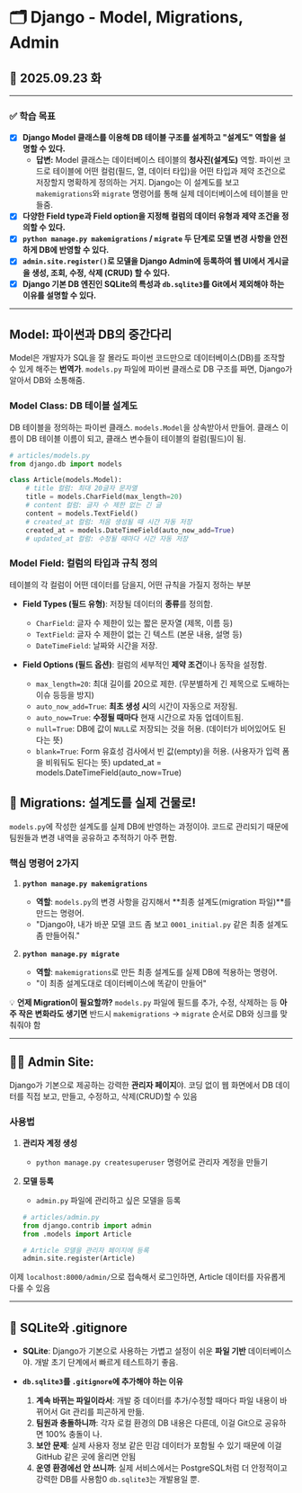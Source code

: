 # 🗂️ Django - Model, Migrations, Admin

## 📅 2025.09.23 화

---

### ✅ 학습 목표

- [x] **Django Model 클래스를 이용해 DB 테이블 구조를 설계하고 "설계도" 역할을 설명할 수 있다.**
    - **답변:** Model 클래스는 데이터베이스 테이블의 **청사진(설계도)** 역할. 파이썬 코드로 테이블에 어떤 컬럼(필드, 열, 데이터 타입)을 어떤 타입과 제약 조건으로 저장할지 명확하게 정의하는 거지. Django는 이 설계도를 보고 `makemigrations`와 `migrate` 명령어를 통해 실제 데이터베이스에 테이블을 만들줌.
- [x] **다양한 Field type과 Field option을 지정해 컬럼의 데이터 유형과 제약 조건을 정의할 수 있다.**
- [x] **`python manage.py makemigrations` / `migrate` 두 단계로 모델 변경 사항을 안전하게 DB에 반영할 수 있다.**
- [x] **`admin.site.register()`로 모델을 Django Admin에 등록하여 웹 UI에서 게시글을 생성, 조회, 수정, 삭제 (CRUD) 할 수 있다.**
- [x] **Django 기본 DB 엔진인 SQLite의 특성과 `db.sqlite3`를 Git에서 제외해야 하는 이유를 설명할 수 있다.**

---

##  Model: 파이썬과 DB의 중간다리

Model은 개발자가 SQL을 잘 몰라도 파이썬 코드만으로 데이터베이스(DB)를 조작할 수 있게 해주는 **번역가**. `models.py` 파일에 파이썬 클래스로 DB 구조를 짜면, Django가 알아서 DB와 소통해줌.

### Model Class: DB 테이블 설계도

DB 테이블을 정의하는 파이썬 클래스. `models.Model`을 상속받아서 만들어. 클래스 이름이 DB 테이블 이름이 되고, 클래스 변수들이 테이블의 컬럼(필드)이 됨.

```python
# articles/models.py
from django.db import models

class Article(models.Model):
    # title 컬럼: 최대 20글자 문자열
    title = models.CharField(max_length=20)
    # content 컬럼: 글자 수 제한 없는 긴 글
    content = models.TextField()
    # created_at 컬럼: 처음 생성될 때 시간 자동 저장
    created_at = models.DateTimeField(auto_now_add=True)
    # updated_at 컬럼: 수정될 때마다 시간 자동 저장
```
### Model Field: 컬럼의 타입과 규칙 정의

테이블의 각 컬럼이 어떤 데이터를 담을지, 어떤 규칙을 가질지 정하는 부분

-   **Field Types (필드 유형)**: 저장될 데이터의 **종류**를 정의함.
    -   `CharField`: 글자 수 제한이 있는 짧은 문자열 (제목, 이름 등)
    -   `TextField`: 글자 수 제한이 없는 긴 텍스트 (본문 내용, 설명 등)
    -   `DateTimeField`: 날짜와 시간을 저장.

-   **Field Options (필드 옵션)**: 컬럼의 세부적인 **제약 조건**이나 동작을 설정함.
    -   `max_length=20`: 최대 길이를 20으로 제한. (무분별하게 긴 제목으로 도배하는 이슈 등등을 방지)
    -   `auto_now_add=True`: **최초 생성 시**의 시간이 자동으로 저장됨.
    -   `auto_now=True`: **수정될 때마다** 현재 시간으로 자동 업데이트됨.
    -   `null=True`: DB에 값이 `NULL`로 저장되는 것을 허용. (데이터가 비어있어도 된다는 뜻)
    -   `blank=True`: Form 유효성 검사에서 빈 값(empty)을 허용. (사용자가 입력 폼을 비워둬도 된다는 뜻)
    updated_at = models.DateTimeField(auto_now=True)


## 🚀 Migrations: 설계도를 실제 건물로!

`models.py`에 작성한 설계도를 실제 DB에 반영하는 과정이야. 코드로 관리되기 때문에 팀원들과 변경 내역을 공유하고 추적하기 아주 편함.

### 핵심 명령어 2가지

1.  **`python manage.py makemigrations`**
    -   **역할**: `models.py`의 변경 사항을 감지해서 **최종 설계도(migration 파일)**를 만드는 명령어.
    -   "Django야, 내가 바꾼 모델 코드 좀 보고 `0001_initial.py` 같은 최종 설계도 좀 만들어줘."

2.  **`python manage.py migrate`**
    -   **역할**: `makemigrations`로 만든 최종 설계도를 실제 DB에 적용하는 명령어.
    -   "이 최종 설계도대로 데이터베이스에 똑같이 만들어"

💡 **언제 Migration이 필요할까?**
`models.py` 파일에 필드를 추가, 수정, 삭제하는 등 **아주 작은 변화라도 생기면** 반드시 `makemigrations` -> `migrate` 순서로 DB와 싱크를 맞춰줘야 함

---

## 👨‍💻 Admin Site: 

Django가 기본으로 제공하는 강력한 **관리자 페이지**야. 코딩 없이 웹 화면에서 DB 데이터를 직접 보고, 만들고, 수정하고, 삭제(CRUD)할 수 있음

### 사용법

1.  **관리자 계정 생성**
    -   `python manage.py createsuperuser` 명령어로 관리자 계정을 만들기

2.  **모델 등록**
    -   `admin.py` 파일에 관리하고 싶은 모델을 등록
    ```python
    # articles/admin.py
    from django.contrib import admin
    from .models import Article

    # Article 모델을 관리자 페이지에 등록
    admin.site.register(Article)
    ```

이제 `localhost:8000/admin/`으로 접속해서 로그인하면, Article 데이터를 자유롭게 다룰 수 있음

---

## 🤫 SQLite와 .gitignore

-   **SQLite**: Django가 기본으로 사용하는 가볍고 설정이 쉬운 **파일 기반** 데이터베이스야. 개발 초기 단계에서 빠르게 테스트하기 좋음.

-   **`db.sqlite3`를 `.gitignore`에 추가해야 하는 이유**
    1.  **계속 바뀌는 파일이라서**: 개발 중 데이터를 추가/수정할 때마다 파일 내용이 바뀌어서 Git 관리를 피곤하게 만듦.
    2.  **팀원과 충돌하니까**: 각자 로컬 환경의 DB 내용은 다른데, 이걸 Git으로 공유하면 100% 충돌이 나.
    3.  **보안 문제**: 실제 사용자 정보 같은 민감 데이터가 포함될 수 있기 때문에 이걸 GitHub 같은 곳에 올리면 안됨 
    4.  **운영 환경에선 안 쓰니까**: 실제 서비스에서는 PostgreSQL처럼 더 안정적이고 강력한 DB를 사용함0 `db.sqlite3`는 개발용일 뿐.
